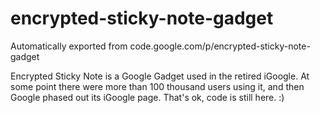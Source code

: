 # encrypted-sticky-note-gadget
Automatically exported from code.google.com/p/encrypted-sticky-note-gadget

Encrypted Sticky Note is a Google Gadget used in the retired iGoogle. At some point there were more than 100 thousand users using it, 
and then Google phased out its iGoogle page. That's ok, code is still here. :)
